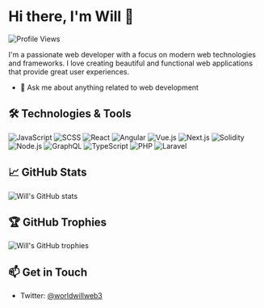 # Hi there, I'm Will 👋

![Profile Views](https://komarev.com/ghpvc/?username=willweb3&color=blue)

I'm a passionate web developer with a focus on modern web technologies and frameworks. I love creating beautiful and functional web applications that provide great user experiences.

- 💬 Ask me about anything related to web development

## 🛠️ Technologies & Tools

![JavaScript](https://img.shields.io/badge/-JavaScript-F7DF1E?style=flat&logo=javascript&logoColor=black)
![SCSS](https://img.shields.io/badge/-SCSS-CC6699?style=flat&logo=sass&logoColor=white)
![React](https://img.shields.io/badge/-React-61DAFB?style=flat&logo=react&logoColor=black)
![Angular](https://img.shields.io/badge/-Angular-DD0031?style=flat&logo=angular&logoColor=white)
![Vue.js](https://img.shields.io/badge/-Vue.js-4FC08D?style=flat&logo=vue.js&logoColor=white)
![Next.js](https://img.shields.io/badge/-Next.js-000000?style=flat&logo=nextdotjs&logoColor=white)
![Solidity](https://img.shields.io/badge/-Solidity-363636?style=flat&logo=solidity&logoColor=white)
![Node.js](https://img.shields.io/badge/-Node.js-339933?style=flat&logo=node.js&logoColor=white)
![GraphQL](https://img.shields.io/badge/-GraphQL-E10098?style=flat&logo=graphql&logoColor=white)
![TypeScript](https://img.shields.io/badge/-TypeScript-007ACC?style=flat&logo=typescript&logoColor=white)
![PHP](https://img.shields.io/badge/-PHP-777BB4?style=flat&logo=php&logoColor=white)
![Laravel](https://img.shields.io/badge/-Laravel-FF2D20?style=flat&logo=laravel&logoColor=white)


## 📈 GitHub Stats

![Will's GitHub stats](https://github-readme-stats.vercel.app/api?username=willweb3&show_icons=true&theme=radical)

## 🏆 GitHub Trophies

![Will's GitHub trophies](https://github-profile-trophy.vercel.app/?username=willweb3&theme=radical)

## 📫 Get in Touch

- Twitter: [@worldwillweb3](https://x.com/worldwillweb3)
